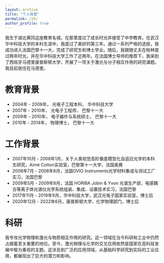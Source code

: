 ```yaml
---
layout: archive
title: "个人背景"
permalink: /zh/
author_profile: true
---
```


我生于湖北黄冈这座教育名城，在那里度过了成长时光并接受了中学教育。在武汉华中科技大学的本科生涯中，我度过了美好的第三年。通过一系列严格的选拔，我成功进入法国巴黎十一大，完成了研究生和博士学业。随后，我跟随丈夫在柏林度过两年时光，并在华中科技大学工作了近两年。在法国博士导师的推荐下，我来到了西班牙马德里康普斯顿大学，开展了一项关于激光与分子相互作用的研究课题。我目前居住在马德里。

教育背景
======
- 2004年 - 2008年， 光电子工程本科， 华中科技大学
- 2007年 - 2010年， 光电子工程师， 巴黎十一大
- 2009年 - 2010年， 电子器件与系统硕士， 巴黎十一大
- 2010年 - 2014年， 物理博士， 巴黎十一大

工作背景
======

- 2007年10月 - 2008年1月，关于人类视觉高阶像差模型化自适应光学的本科生研究，Aimé Cotton实验室，巴黎第十一大学，法国奥赛
- 2008年7月 - 2008年8月，法国OVIO Instruments光学材料集成与测试工厂实习，法国巴黎
- 2009年5月 - 2009年8月，法国 HORIBA Jobin & Yvon 光谱生产部，电感耦合等离子体光谱仪光学系统组装、集成、设置技术实习，法国巴黎
- 2017年11月 - 2019年9月，华中科技大学，武汉光电子国家实验室，博士后
- 2020年12月 - 2022年6月，康普斯顿大学，化学物理部门，博士后

科研
======
我专攻光学物理和激光与物质相互作用的研究。这一领域在当今科研和工业中仍然占据着至关重要的地位。至今，激光物理与化学的交叉应用依然是国家在高科技发展中极为重视的主题。这涉及到广泛的应用领域，从基础科学研究到实际的工业应用，都展现出了巨大的潜力和影响。
